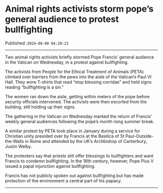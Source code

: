# Animal rights activists storm pope’s general audience to protest bullfighting

Published :`2024-08-08 04:20:23`

---

Two animal rights activists briefly stormed Pope Francis’ general audience in the Vatican on Wednesday, in a protest against bullfighting.

The activists from People for the Ethical Treatment of Animals (PETA) climbed over barriers from the pews into the aisle of the Vatican’s Paul VI Hall. They wore T-shirts that read “stop blessing corridas” and held signs reading “bullfighting is a sin.”

The women ran down the aisle, getting within meters of the pope before security officials intervened. The activists were then escorted from the building, still holding up their signs.

The gathering in the Vatican on Wednesday marked the return of Francis’ weekly general audiences following the pope’s month-long summer break.

A similar protest by PETA took place in January during a service for Christian unity presided over by Francis at the Basilica of St Paul-Outside-the-Walls in Rome and attended by the UK’s Archbishop of Canterbury, Justin Welby.

The protesters say that priests still offer blessings to bullfighters and want Francis to condemn bullfighting. In the 16th century, however, Pope Pius V issued a papal injunction against bullfighting.

Francis has not publicly spoken out against bullfighting but has made protection of the environment a central part of his papacy.

---

